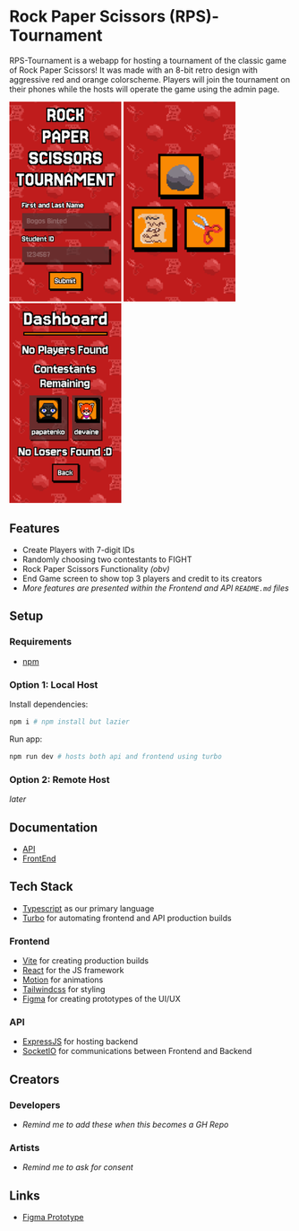 # Rock Paper Scissors (RPS)-Tournament

RPS-Tournament is a webapp for hosting a tournament of the classic game of Rock Paper Scissors! It was made with an 8-bit retro design with aggressive red and orange colorscheme. Players will join the tournament on their phones while the hosts will operate the game using the admin page.

<img src="./screenshots/landing.png" width="200" alt="Landing Page">
<img src="./screenshots/play.png" width="200" alt="Play Page">
<img src="./screenshots/dashboard.png" width="200" alt="Dashboard Page">

## Features

- Create Players with 7-digit IDs
- Randomly choosing two contestants to FIGHT
- Rock Paper Scissors Functionality _(obv)_
- End Game screen to show top 3 players and credit to its creators
- _More features are presented within the Frontend and API `README.md` files_

## Setup

### Requirements

- [npm](https://docs.npmjs.com/downloading-and-installing-node-js-and-npm)

### Option 1: Local Host

Install dependencies:

```sh
npm i # npm install but lazier
```

Run app:

```sh
npm run dev # hosts both api and frontend using turbo
```

### Option 2: Remote Host

_later_

## Documentation

- [API](./apps/api/README.md)
- [FrontEnd](./apps/frontend/README.md)

## Tech Stack

- [Typescript](https://www.typescriptlang.org/) as our primary language
- [Turbo](https://turborepo.com/) for automating frontend and API production builds

### Frontend

- [Vite](https://vite.dev/) for creating production builds
- [React](https://react.dev/) for the JS framework
- [Motion](https://motion.dev/) for animations
- [Tailwindcss](https://tailwindcss.com/) for styling
- [Figma](https://www.figma.com/) for creating prototypes of the UI/UX

### API

- [ExpressJS](https://expressjs.com/) for hosting backend
- [SocketIO](https://socket.io/) for communications between Frontend and Backend

## Creators

### Developers

- _Remind me to add these when this becomes a GH Repo_

### Artists

- _Remind me to ask for consent_

## Links

- [Figma Prototype](https://www.figma.com/design/Ixbz0pRqGYFAcqHvRV3AsA/RPS-Tournament?node-id=3002-482&t=R9qBQ1rETZqdCQ0C-1)
